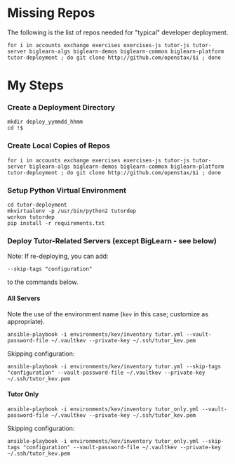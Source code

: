 # Missing Repos

The following is the list of repos needed for "typical" developer deployment.

```
for i in accounts exchange exercises exercises-js tutor-js tutor-server biglearn-algs biglearn-demos biglearn-common biglearn-platform tutor-deployment ; do git clone http://github.com/openstax/$i ; done
```

# My Steps

### Create a Deployment Directory
```
mkdir deploy_yymmdd_hhmm
cd !$
```

### Create Local Copies of Repos
```
for i in accounts exchange exercises exercises-js tutor-js tutor-server biglearn-algs biglearn-demos biglearn-common biglearn-platform tutor-deployment ; do git clone http://github.com/openstax/$i ; done
```

### Setup Python Virtual Environment
```
cd tutor-deployment
mkvirtualenv -p /usr/bin/python2 tutordep
workon tutordep
pip install -r requirements.txt
```

### Deploy Tutor-Related Servers (except BigLearn - see below)

Note: If re-deploying, you can add:
```
--skip-tags "configuration"
```
to the commands below.

#### All Servers

Note the use of the environment name (`kev` in this case; customize as appropriate).

```
ansible-playbook -i environments/kev/inventory tutor.yml --vault-password-file ~/.vaultkev --private-key ~/.ssh/tutor_kev.pem
```

Skipping configuration:

```
ansible-playbook -i environments/kev/inventory tutor.yml --skip-tags "configuration" --vault-password-file ~/.vaultkev --private-key ~/.ssh/tutor_kev.pem
```

#### Tutor Only

```
ansible-playbook -i environments/kev/inventory tutor_only.yml --vault-password-file ~/.vaultkev --private-key ~/.ssh/tutor_kev.pem
```

Skipping configuration:

```
ansible-playbook -i environments/kev/inventory tutor_only.yml --skip-tags "configuration" --vault-password-file ~/.vaultkev --private-key ~/.ssh/tutor_kev.pem
```

